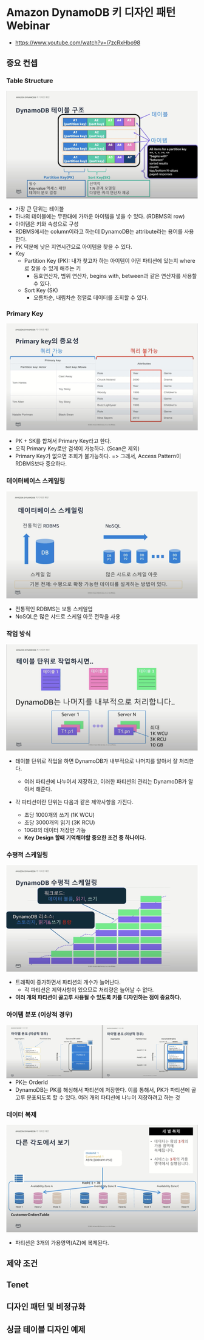 # Amazon DynamoDB 키 디자인 패턴 Webinar

- https://www.youtube.com/watch?v=I7zcRxHbo98

## 중요 컨셉

### Table Structure

<img src="images/table-structure.jpg">

- 가장 큰 단위는 테이블
- 하나의 테이블에는 무한대에 가까운 아이템을 넣을 수 있다. (RDBMS의 row)
- 아이템은 키와 속성으로 구성
- RDBMS에서는 column이라고 하는데 DynamoDB는 attribute라는 용어를 사용한다.
- PK 덕분에 낮은 지연시간으로 아이템을 찾을 수 있다.
- Key
  - Partition Key (PK): 내가 찾고자 하는 아이템이 어떤 파티션에 있는지 where로 찾을 수 있게 해주는 키
    - 등호연산자, 범위 연산자, begins with, between과 같은 연산자를 사용할 수 있다.
  - Sort Key (SK)
    - 오름차순, 내림차순 정렬로 데이터를 조회할 수 있다.

### Primary Key

<img src="images/primary-key.jpg">

- PK + SK를 합쳐서 Primary Key라고 한다.
- 오직 Primary Key로만 검색이 가능하다. (Scan은 제외)
- Primary Key가 없으면 조회가 불가능하다. => 그래서, Access Pattern이 RDBMS보다 중요하다.

### 데이터베이스 스케일링

<img src="images/database-scaling.jpg">

- 전통적인 RDBMS는 보통 스케일업
- NoSQL은 많은 샤드로 스케일 아웃 전략을 사용

### 작업 방식

<img src="images/table-automatically-managed.jpg">

- 테이블 단위로 작업을 하면 DynamoDB가 내부적으로 나머지를 알아서 잘 처리한다.

  - 여러 파티션에 나누어서 저장하고, 이러한 파티션의 관리는 DynamoDB가 알아서 해준다.

- 각 파티션이란 단위는 다음과 같은 제약사항을 가진다.
  - 초당 1000개의 쓰기 (1K WCU)
  - 초당 3000개의 읽기 (3K RCU)
  - 10GB의 데이터 저장만 가능
  - **Key Design 할때 기억해야할 중요한 조건 중 하나이다.**

### 수평적 스케일링

<img src="images/horizontal-scale-out.jpg">

- 트래픽이 증가하면서 파티션의 개수가 늘어난다.
  - 각 파티션은 제약사항이 있으므로 처리량은 늘어날 수 없다.
- **여러 개의 파티션이 골고루 사용될 수 있도록 키를 디자인하는 점이 중요하다.**

### 아이템 분포 (이상적 경우)

<img style="float:left;" src="images/item-distribution-1.jpg" width="50%">
<img style="float:right;" src="images/item-distribution-2.jpg" width="50%">

- PK는 OrderId
- DynamoDB는 PK를 해싱해서 파티션에 저장한다. 이를 통해서, PK가 파티션에 골고루 분포되도록 할 수 있다. 여러 개의 파티션에 나누어 저장하려고 하는 것

### 데이터 복제

<img src="images/data-replication.jpg">

- 파티션은 3개의 가용영역(AZ)에 복제된다.

## 제약 조건

## Tenet

## 디자인 패턴 및 비정규화

## 싱글 테이블 디자인 예제

